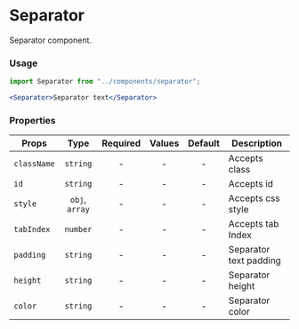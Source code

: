 # Separator

Separator component.

### Usage

```js
import Separator from "../components/separator";
```

```jsx
<Separator>Separator text</Separator>
```

### Properties

| Props       |      Type      | Required | Values | Default | Description            |
| ----------- | :------------: | :------: | :----: | :-----: | ---------------------- |
| `className` |    `string`    |    -     |   -    |    -    | Accepts class          |
| `id`        |    `string`    |    -     |   -    |    -    | Accepts id             |
| `style`     | `obj`, `array` |    -     |   -    |    -    | Accepts css style      |
| `tabIndex`  |    `number`    |    -     |   -    |    -    | Accepts tab Index      |
| `padding`   |    `string`    |    -     |   -    |    -    | Separator text padding |
| `height`    |    `string`    |    -     |   -    |    -    | Separator height       |
| `color`     |    `string`    |    -     |   -    |    -    | Separator color        |
